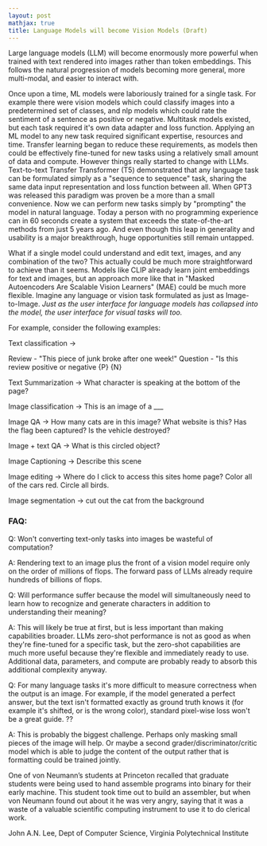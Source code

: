 ```yaml
---
layout: post
mathjax: true
title: Language Models will become Vision Models (Draft)
--- 
```


Large language models (LLM) will become enormously more powerful when trained with text rendered into images rather than token embeddings. This follows the natural progression of models becoming more general, more multi-modal, and easier to interact with.

Once upon a time, ML models were laboriously trained for a single task. For example there were vision models which could classify images into a predetermined set of classes, and nlp models which could rate the sentiment of a sentence as positive or negative. Multitask models existed, but each task required it's own data adapter and loss function. Applying an ML model to any new task required significant expertise, resources and time. Transfer learning began to reduce these requirements, as models then could be effectively fine-tuned for new tasks using a relatively small amount of data and compute. However things really started to change with LLMs. Text-to-text Transfer Transformer (T5) demonstrated that any language task can be formulated simply as a "sequence to sequence" task, sharing the same data input representation and loss function between all. When GPT3 was released this paradigm was proven be a more than a small convenience. Now we can perform new tasks simply by "prompting" the model in natural language. Today a person with no programming experience can in 60 seconds create a system that exceeds the state-of-the-art methods from just 5 years ago. And even though this leap in generality and usability is a major breakthrough, huge opportunities still remain untapped.

What if a single model could understand and edit text, images, and any combination of the two? This actually could be much more straightforward to achieve than it seems. Models like CLIP already learn joint embeddings for text and images, but an approach more like that in "Masked Autoencoders Are Scalable Vision Learners" (MAE) could be much more flexible. 
Imagine any language or vision task formulated as just as Image-to-Image. _Just as the user interface for language models has collapsed into the model, the user interface for visual tasks will too._

For example, consider the following examples:

Text classification -> 

Review - "This piece of junk broke after one week!"
Question - "Is this review positive or negative {P} {N}

Text Summarization ->
What character is speaking at the bottom of the page?

Image classification -> 
This is an image of a ___

Image QA -> 
How many cats are in this image?
What website is this?
Has the flag been captured?
Is the vehicle destroyed? 

Image + text QA ->
What is this circled object?

Image Captioning -> 
Describe this scene

Image editing -> 
Where do I click to access this sites home page?
Color all of the cars red.
Circle all birds.

Image segmentation ->
cut out the cat from the background


### FAQ:

Q: Won't converting text-only tasks into images be wasteful of computation?

A: Rendering text to an image plus the front of a vision model require only on the order of millions of flops. The forward pass of LLMs already require hundreds of billions of flops.

Q: Will performance suffer because the model will simultaneously need to learn how to recognize and generate characters in addition to understanding their meaning?

A: This will likely be true at first, but is less important than making capabilities broader. LLMs zero-shot performance is not as good as when they're fine-tuned for a specific task, but the zero-shot capabilities are much more useful because they're flexible and immediately ready to use. Additional data, parameters, and compute are probably ready to absorb this additional complexity anyway.

Q: For many language tasks it's more difficult to measure correctness when the output is an image. For example, if the model generated a perfect answer, but the text isn't formatted exactly as ground truth knows it (for example it's shifted, or is the wrong color), standard pixel-wise loss won't be a great guide. ??

A: This is probably the biggest challenge. Perhaps only masking small pieces of the image will help. Or maybe a second grader/discriminator/critic model which is able to judge the content of the output rather that is formatting could be trained jointly. 



One of von Neumann’s students at Princeton recalled that graduate students were being used to hand assemble programs into binary for their early machine. This student took time out to build an assembler, but when von Neumann found out about it he was very angry, saying that it was a waste of a valuable scientific computing instrument to use it to do clerical work.

John A.N. Lee, Dept of Computer Science, Virginia Polytechnical Institute